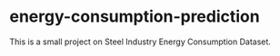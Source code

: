 # energy-consumption-prediction
This is a small project on Steel Industry Energy Consumption Dataset.
